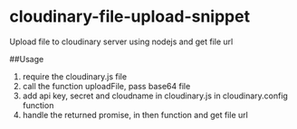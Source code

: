 # cloudinary-file-upload-snippet
Upload file to cloudinary server using nodejs and get file url

##Usage
1. require the cloudinary.js file
2. call the function uploadFile, pass base64 file
3. add api key, secret and cloudname in cloudinary.js in cloudinary.config function
4. handle the returned promise, in then function and get file url